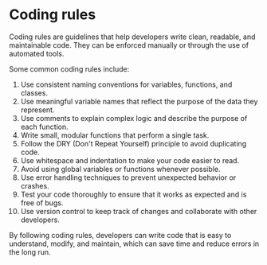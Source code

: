 # Coding rules

Coding rules are guidelines that help developers write clean, readable, and maintainable code. They can be enforced manually or through the use of automated tools.

Some common coding rules include:

1. Use consistent naming conventions for variables, functions, and classes.
2. Use meaningful variable names that reflect the purpose of the data they represent.
3. Use comments to explain complex logic and describe the purpose of each function.
4. Write small, modular functions that perform a single task.
5. Follow the DRY (Don't Repeat Yourself) principle to avoid duplicating code.
6. Use whitespace and indentation to make your code easier to read.
7. Avoid using global variables or functions whenever possible.
8. Use error handling techniques to prevent unexpected behavior or crashes.
9. Test your code thoroughly to ensure that it works as expected and is free of bugs.
10. Use version control to keep track of changes and collaborate with other developers.

By following coding rules, developers can write code that is easy to understand, modify, and maintain, which can save time and reduce errors in the long run.